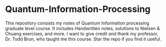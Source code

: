 # Quantum-Information-Processing
This repository consists my notes of Quantum Information processing graduate level course. It includes Handwritten notes, solutions to Nielsen &amp; Chuang exercises, and more. I want to give credit and thank my professor, Dr. Todd Brun, who taught me this course. Star the repo if you find it useful.
